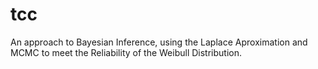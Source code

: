 # tcc

An approach to Bayesian Inference, using the Laplace Aproximation and MCMC to meet the Reliability of the Weibull Distribution.
